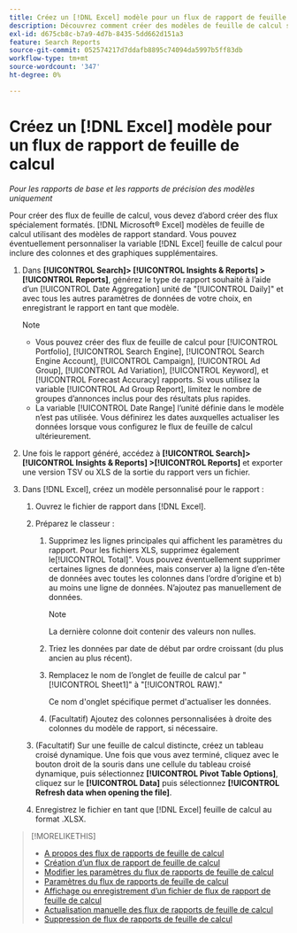 ```yaml
---
title: Créez un [!DNL Excel] modèle pour un flux de rapport de feuille de calcul
description: Découvrez comment créer des modèles de feuille de calcul spécialement formatés.
exl-id: d675cb8c-b7a9-4d7b-8435-5dd662d151a3
feature: Search Reports
source-git-commit: 052574217d7ddafb8895c74094da5997b5ff83db
workflow-type: tm+mt
source-wordcount: '347'
ht-degree: 0%

---
```


# Créez un [!DNL Excel] modèle pour un flux de rapport de feuille de calcul

*Pour les rapports de base et les rapports de précision des modèles uniquement*

Pour créer des flux de feuille de calcul, vous devez d’abord créer des flux spécialement formatés. [!DNL Microsoft® Excel] modèles de feuille de calcul utilisant des modèles de rapport standard. Vous pouvez éventuellement personnaliser la variable [!DNL Excel] feuille de calcul pour inclure des colonnes et des graphiques supplémentaires.

1. Dans **[!UICONTROL Search]> [!UICONTROL Insights & Reports] >[!UICONTROL Reports]**, générez le type de rapport souhaité à l’aide d’un [!UICONTROL Date Aggregation] unité de &quot;[!UICONTROL Daily]&quot; et avec tous les autres paramètres de données de votre choix, en enregistrant le rapport en tant que modèle.

   >[!NOTE]
   >
   > * Vous pouvez créer des flux de feuille de calcul pour [!UICONTROL Portfolio], [!UICONTROL Search Engine], [!UICONTROL Search Engine Account], [!UICONTROL Campaign], [!UICONTROL Ad Group], [!UICONTROL Ad Variation], [!UICONTROL Keyword], et [!UICONTROL Forecast Accuracy] rapports. Si vous utilisez la variable [!UICONTROL Ad Group Report], limitez le nombre de groupes d’annonces inclus pour des résultats plus rapides.
   > * La variable [!UICONTROL Date Range] l’unité définie dans le modèle n’est pas utilisée. Vous définirez les dates auxquelles actualiser les données lorsque vous configurez le flux de feuille de calcul ultérieurement.

1. Une fois le rapport généré, accédez à **[!UICONTROL Search]> [!UICONTROL Insights & Reports] >[!UICONTROL Reports]** et exporter une version TSV ou XLS de la sortie du rapport vers un fichier.

1. Dans [!DNL Excel], créez un modèle personnalisé pour le rapport :

   1. Ouvrez le fichier de rapport dans [!DNL Excel].

   1. Préparez le classeur :

      1. Supprimez les lignes principales qui affichent les paramètres du rapport. Pour les fichiers XLS, supprimez également le[!UICONTROL Total]&quot;. Vous pouvez éventuellement supprimer certaines lignes de données, mais conserver a) la ligne d’en-tête de données avec toutes les colonnes dans l’ordre d’origine et b) au moins une ligne de données. N’ajoutez pas manuellement de données.

         >[!NOTE]
         >
         > La dernière colonne doit contenir des valeurs non nulles.

      2. Triez les données par date de début par ordre croissant (du plus ancien au plus récent).

      3. Remplacez le nom de l’onglet de feuille de calcul par &quot;[!UICONTROL Sheet1]&quot; à &quot;[!UICONTROL RAW].&quot;

         Ce nom d&#39;onglet spécifique permet d&#39;actualiser les données.

      4. (Facultatif) Ajoutez des colonnes personnalisées à droite des colonnes du modèle de rapport, si nécessaire.

   1. (Facultatif) Sur une feuille de calcul distincte, créez un tableau croisé dynamique. Une fois que vous avez terminé, cliquez avec le bouton droit de la souris dans une cellule du tableau croisé dynamique, puis sélectionnez **[!UICONTROL Pivot Table Options]**, cliquez sur le **[!UICONTROL Data]** puis sélectionnez **[!UICONTROL Refresh data when opening the file]**.

   1. Enregistrez le fichier en tant que [!DNL Excel] feuille de calcul au format .XLSX.

>[!MORELIKETHIS]
>
>* [A propos des flux de rapports de feuille de calcul](spreadsheet-feed-about.md)
>* [Création d’un flux de rapport de feuille de calcul](spreadsheet-feed-create.md)
>* [Modifier les paramètres du flux de rapports de feuille de calcul](spreadsheet-feed-edit.md)
>* [Paramètres du flux de rapports de feuille de calcul](spreadsheet-feed-settings.md)
>* [Affichage ou enregistrement d’un fichier de flux de rapport de feuille de calcul](spreadsheet-feed-view-or-save.md)
>* [Actualisation manuelle des flux de rapports de feuille de calcul](spreadsheet-feed-refresh.md)
>* [Suppression de flux de rapports de feuille de calcul](spreadsheet-feed-delete.md)
